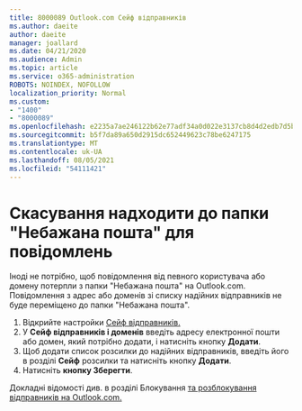 ```yaml
---
title: 8000089 Outlook.com Сейф відправників
ms.author: daeite
author: daeite
manager: joallard
ms.date: 04/21/2020
ms.audience: Admin
ms.topic: article
ms.service: o365-administration
ROBOTS: NOINDEX, NOFOLLOW
localization_priority: Normal
ms.custom:
- "1400"
- "8000089"
ms.openlocfilehash: e2235a7ae246122b62e77adf34a0d022e3137cb8d4d2edb7d5b5db4d78bc42e9
ms.sourcegitcommit: b5f7da89a650d2915dc652449623c78be6247175
ms.translationtype: MT
ms.contentlocale: uk-UA
ms.lasthandoff: 08/05/2021
ms.locfileid: "54111421"
---
```

# <a name="stop-messages-from-going-into-your-junk-email-folder"></a>Скасування надходити до папки "Небажана пошта" для повідомлень

Іноді не потрібно, щоб повідомлення від певного користувача або домену потерпли з папки "Небажана пошта" на Outlook.com. Повідомлення з адрес або доменів зі списку надійних відправників не буде переміщено до папки "Небажана пошта".

1. Відкрийте настройки [Сейф відправників.](https://go.microsoft.com/fwlink/?linkid=2035804)
2. У **Сейф відправників і доменів** введіть адресу електронної пошти або домен, який потрібно додати, і натисніть кнопку **Додати**.
3. Щоб додати список розсилки до надійних відправників, введіть його в розділі **Сейф** розсилки та натисніть кнопку **Додати**.
4. Натисніть **кнопку Зберегти**.

Докладні відомості див. в розділі Блокування [та розблокування відправників на Outlook.com.](https://support.office.com/article/afba1c94-77bb-4f50-8b85-057cf52f4d5e?wt.mc_id=Office_Outlook_com_Alchemy)